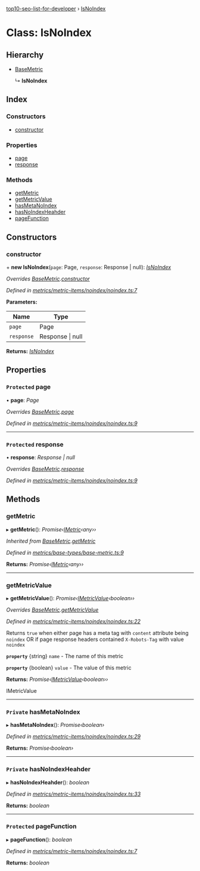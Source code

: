 [top10-seo-list-for-developer](../README.md) › [IsNoIndex](isnoindex.md)

# Class: IsNoIndex

## Hierarchy

* [BaseMetric](basemetric.md)

  ↳ **IsNoIndex**

## Index

### Constructors

* [constructor](isnoindex.md#constructor)

### Properties

* [page](isnoindex.md#protected-page)
* [response](isnoindex.md#protected-response)

### Methods

* [getMetric](isnoindex.md#getmetric)
* [getMetricValue](isnoindex.md#getmetricvalue)
* [hasMetaNoIndex](isnoindex.md#private-hasmetanoindex)
* [hasNoIndexHeahder](isnoindex.md#private-hasnoindexheahder)
* [pageFunction](isnoindex.md#protected-pagefunction)

## Constructors

###  constructor

\+ **new IsNoIndex**(`page`: Page, `response`: Response | null): *[IsNoIndex](isnoindex.md)*

*Overrides [BaseMetric](basemetric.md).[constructor](basemetric.md#constructor)*

*Defined in [metrics/metric-items/noindex/noindex.ts:7](https://github.com/deepcrawl/top10-seo-list-for-developer/blob/a94cda7/src/metrics/metric-items/noindex/noindex.ts#L7)*

**Parameters:**

Name | Type |
------ | ------ |
`page` | Page |
`response` | Response &#124; null |

**Returns:** *[IsNoIndex](isnoindex.md)*

## Properties

### `Protected` page

• **page**: *Page*

*Overrides [BaseMetric](basemetric.md).[page](basemetric.md#protected-page)*

*Defined in [metrics/metric-items/noindex/noindex.ts:9](https://github.com/deepcrawl/top10-seo-list-for-developer/blob/a94cda7/src/metrics/metric-items/noindex/noindex.ts#L9)*

___

### `Protected` response

• **response**: *Response | null*

*Overrides [BaseMetric](basemetric.md).[response](basemetric.md#protected-response)*

*Defined in [metrics/metric-items/noindex/noindex.ts:9](https://github.com/deepcrawl/top10-seo-list-for-developer/blob/a94cda7/src/metrics/metric-items/noindex/noindex.ts#L9)*

## Methods

###  getMetric

▸ **getMetric**(): *Promise‹[IMetric](../interfaces/imetric.md)‹any››*

*Inherited from [BaseMetric](basemetric.md).[getMetric](basemetric.md#getmetric)*

*Defined in [metrics/base-types/base-metric.ts:9](https://github.com/deepcrawl/top10-seo-list-for-developer/blob/a94cda7/src/metrics/base-types/base-metric.ts#L9)*

**Returns:** *Promise‹[IMetric](../interfaces/imetric.md)‹any››*

___

###  getMetricValue

▸ **getMetricValue**(): *Promise‹[IMetricValue](../interfaces/imetricvalue.md)‹boolean››*

*Overrides [BaseMetric](basemetric.md).[getMetricValue](basemetric.md#abstract-getmetricvalue)*

*Defined in [metrics/metric-items/noindex/noindex.ts:22](https://github.com/deepcrawl/top10-seo-list-for-developer/blob/a94cda7/src/metrics/metric-items/noindex/noindex.ts#L22)*

Returns `true` when either page has a meta tag with `content` attribute being `noindex`
OR if page response headers contained `X-Robots-Tag` with value `noindex`

**`property`** {string} `name` - The name of this metric

**`property`** {boolean} `value` - The value of this metric

**Returns:** *Promise‹[IMetricValue](../interfaces/imetricvalue.md)‹boolean››*

IMetricValue

___

### `Private` hasMetaNoIndex

▸ **hasMetaNoIndex**(): *Promise‹boolean›*

*Defined in [metrics/metric-items/noindex/noindex.ts:29](https://github.com/deepcrawl/top10-seo-list-for-developer/blob/a94cda7/src/metrics/metric-items/noindex/noindex.ts#L29)*

**Returns:** *Promise‹boolean›*

___

### `Private` hasNoIndexHeahder

▸ **hasNoIndexHeahder**(): *boolean*

*Defined in [metrics/metric-items/noindex/noindex.ts:33](https://github.com/deepcrawl/top10-seo-list-for-developer/blob/a94cda7/src/metrics/metric-items/noindex/noindex.ts#L33)*

**Returns:** *boolean*

___

### `Protected` pageFunction

▸ **pageFunction**(): *boolean*

*Defined in [metrics/metric-items/noindex/noindex.ts:7](https://github.com/deepcrawl/top10-seo-list-for-developer/blob/a94cda7/src/metrics/metric-items/noindex/noindex.ts#L7)*

**Returns:** *boolean*
